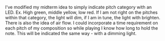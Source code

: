 I've modified my midterm idea to simply indicate pitch category with an LED. Ex. High green, middle yellow, low red. If I am not right on the pitches within that category, the light will dim, if I am in tune, the light with brighten. There is also the idea of air flow. I could incorporate a time requirement on each pitch of my composition so while playing I know how long to hold the note. This will be indicated the same way - with a dimming light.
